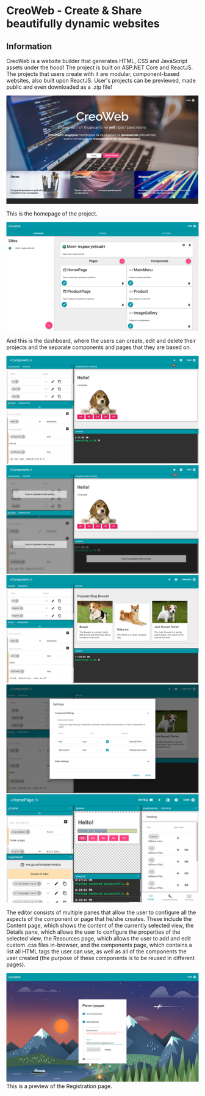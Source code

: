# CreoWeb - Create & Share beautifully dynamic websites

## Information
CreoWeb is a website builder that generates HTML, CSS and JavaScript assets under the hood! The project is built on ASP.NET Core and ReactJS. The projects that users create with it are modular, component-based websites, also built upon ReactJS. User's projects can be previewed, made public and even downloaded as a .zip file!

![Preview](https://github.com/veselink1/CreoWeb/blob/master/screens/Screenshot%20(11).png)

This is the homepage of the project.


![Preview](https://github.com/veselink1/CreoWeb/blob/master/screens/Screenshot%20(12).png)

And this is the dashboard, where the users can create, edit and delete their projects and the separate components and pages that they are based on.

![Preview](https://github.com/veselink1/CreoWeb/blob/master/screens/Screenshot%20(33).png)
![Preview](https://github.com/veselink1/CreoWeb/blob/master/screens/Screenshot%20(34).png)
![Preview](https://github.com/veselink1/CreoWeb/blob/master/screens/Screenshot%20(37).png)
![Preview](https://github.com/veselink1/CreoWeb/blob/master/screens/Screenshot%20(39).png)
![Preview](https://github.com/veselink1/CreoWeb/blob/master/screens/Screenshot%20(44).png)

The editor consists of multiple panes that allow the user to configure all the aspects of the component or page that he/she creates. These include the Content page, which shows the content of the currently selected view, the Details pane, which allows the user to configure the properties of the selected view, the Resources page, which allows the user to add and edit custom .css files in-browser, and the components page, which contains a list all HTML tags the user can use, as well as all of the components the user created (the purpose of these components is to be reused in different pages).

![Preview](https://github.com/veselink1/CreoWeb/blob/master/screens/Screenshot%20(51).png)
This is a preview of the Registration page.
